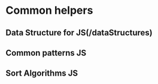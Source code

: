 # Common helpers

## Data Structure for JS(/dataStructures)
## Common patterns JS
## Sort Algorithms JS
